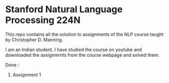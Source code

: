 # Stanford Natural Language Processing 224N

This repo contains all the solution to assignments of the NLP course taught by Christopher D. Manning.

I am an Indian student. I have studied the course on youtube and downloaded the assignmrnts from the course webpage and solved them.


Done :

1. Assignment 1